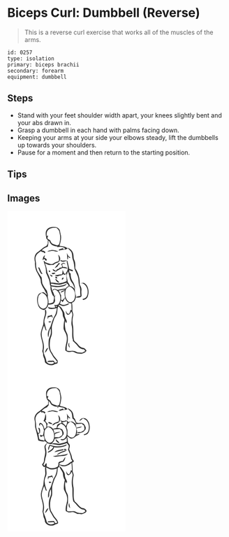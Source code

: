 # Biceps Curl: Dumbbell (Reverse)
> This is a reverse curl exercise that works all of the muscles of the arms.

``` 
id: 0257 
type: isolation 
primary: biceps brachii 
secondary: forearm 
equipment: dumbbell 
``` 

## Steps

 - Stand with your feet shoulder width apart, your knees slightly bent and your abs drawn in.
 - Grasp a dumbbell in each hand with palms facing down.
 - Keeping your arms at your side your elbows steady, lift the dumbbells up towards your shoulders.
 - Pause for a moment and then return to the starting position.

## Tips


## Images

<svg width="203pt" height="275pt" viewBox="0 0 203 275" xmlns="http://www.w3.org/2000/svg">
  <g fill="#FFF">
    <path d="M0 0h203v275H0V0m67.81 31.87c-3.25 4.4-1.32 10-.8 14.93.91 1.03 1.81 2.08 2.71 3.12-.1 2.05-.15 4.11-.2 6.16-.81 1.15-1.58 2.32-2.31 3.51-6.03 2.49-10.28 7.59-15.69 11.06-5.08 3.94-5.68 10.87-4 16.66-.37 6.73.8 13.69 4.6 19.4 1.79 4.4 5.23 8.29 5.34 13.24 0 5.01 2.98 9.23 5.35 13.42 1.77 2.68 2.73 5.83 4.71 8.39.15.55.46 1.64.62 2.19-1.9-1.98-4.04-3.71-6.51-4.92-2.96.95-6.5 1.56-8.31 4.4-3.11 5.42-2.53 12.08-.43 17.75 1.12 4.76 5.63 7.94 10.35 8.43 3.61-1.93 6.52-5.03 7.13-9.22 3.49-.17 7.62-.06 10.17-2.86 1.34-1.23 1.19-3.21 1.66-4.83-.81-2.06-.86-4.25-.62-6.42.85-.66 1.68-1.32 2.51-2-1 .48-1.99.97-2.98 1.47-1.01-3.17-1.85-6.46-3.79-9.23 1.34-.68 2.66-1.4 3.96-2.17 9.65 3.09 12.66 16.35 7.23 24.23-1.69 2.74-5.06 2.83-7.9 2.29l.45 1.63.94-.25c-.02 1.1-.03 2.21-.05 3.31-4.21.68-8.43.37-12.45-1.07.78 1.13 1.28 2.72 2.82 3 4.21 1.38 8.61-.27 12.79-1.01-.67 4.41-1.22 9.01-3.56 12.92-3.74 5.76-5.01 12.63-7.45 18.95-3.08 5.41-6.13 12.26-3.51 18.38 1.08-5.21.63-10.87 3.83-15.46.19 2.6.53 5.22.39 7.83-.28 4.53-3.32 8.31-3.7 12.81-.34 5.05-.54 10.25.91 15.16.92 3.9 3.65 6.98 5.38 10.53 2.07 4.39 6.22 7.28 8.48 11.57-1.34.36-2.7.67-4.06.95-1.01-1.31-1.51-4.15-3.75-3.57-3.2.74-7.14-.67-9.72 1.78 3.38.49 6.77.67 10.14.06.53.45 1.6 1.36 2.13 1.82-4.33 4.02-13.27 2.21-13.81-4.24-1.07-6.43-6-12.39-4.22-19.09 2.08-9.82-4.79-18.88-3.4-28.66.78-4.04 2.12-7.97 3.84-11.71 1.1 2.58 2.01 5.23 2.92 7.89.37.04 1.13.12 1.51.15-1.77-4.76-2.54-9.79-3.85-14.68.07-7.18 5.82-14.08 2.31-21.18-.31.2-.91.6-1.21.8.04 3.19.81 6.52-.41 9.59-1.91 4.9-2.18 10.18-2.59 15.36-1.55 5.46-4.02 10.78-4.4 16.52.19 6.19 2.79 11.96 3.6 18.05.29 3.76.27 7.64-.87 11.27l1.62 4.86c-1 3.62 1.85 6.57 2.39 9.99.46 1.95.22 4.39 2.02 5.74 4.09 3.96 11.25 4.9 15.9 1.42 1.32-.41 3.08-.12 4.06-1.28 1.06-1.2.47-2.89.56-4.32-3.12-4.38-7.24-7.96-9.37-13.02-4.86-6.15-4.7-14.43-3.71-21.81.35-3.49 2.19-6.58 2.9-9.98.75-4.6-.25-9.26.16-13.88.77-4.69 2.85-9.02 4.05-13.6 1.47-3.1 4.09-5.66 4.63-9.17 1.27-3.89.12-8.41 2.78-11.82 2.57 2.45 4.3 5.57 6 8.65 1.72 2.97.62 6.71 2.17 9.75.81 1.98 2.39 3.92 1.64 6.18-.93 4.31-1.17 8.73-1.27 13.13.93 4.91 4.91 8.72 5.39 13.8 1.84 8.29-3.18 16.07-2.09 24.39 1.61.95 3.19 2.14 5.1 2.39 2.71.27 5.39-.87 8.1-.43 2.47.65 4.59 2.18 7.05 2.87 2.32.24 4.63.56 6.96.79 3.4-1.12 7.42-2.15 9-5.75-1.15-1.33-2.17-2.79-3.53-3.92-2.17-.8-4.68-.72-6.59-2.17-3.16-2.13-5.01-5.62-7.97-7.98-1.3-1.16-3.17-2.01-3.35-3.97-1.93-7.56-.64-15.44-1.55-23.11-1.42-6.32-1.3-12.99.19-19.28.48-3.02-1.61-5.69-1.45-8.68.19-4.32-.15-8.63-.69-12.91 4.86-1.41 6.29-6.66 7-11.07-1.12-3.86-2.08-7.77-2.16-11.82 1.04-4.97-1.24-10.23-3.99-14.32-2.53-3.95-3.39-8.7-3.14-13.33-3.16.09-2.01-3.63-2.52-5.61.76.39 1.52.78 2.28 1.18 1.31.39 2.61.79 3.91 1.22.01-.78.01-1.56.01-2.34-2.08-.63-4.13-1.35-6.17-2.11-1.21-4.64-1.95-9.39-3.13-14.03-.26.08-.78.23-1.04.31-.24 4.36 2.1 8.42 1.81 12.79-.03 3.51-2.29 6.39-3.91 9.33l-2.75-.36c-.37-2.23-1.34-4.25-2.45-6.18.06 2.75.17 5.62-1.45 8-4.16-.95-7.94 1.97-12.05.44 1.98 2.3 5.03 3.64 7.58 1.28 2.61.16 5.13-.48 7.1-2.27.98.42 1.97.83 2.95 1.26.81-.98 1.61-1.96 2.41-2.94.04 4.48.19 8.97.5 13.44-4.33 2.21-9.14 3.31-13.93 3.89-4.4-.63-8.78-1.73-13.25-1.21-.99-5.97-2.99-11.63-5.9-16.93-.77-5.61-2.05-11.14-4.16-16.41 2.1 1.01 4.13 2.2 6.35 2.9 2.87.44 5.75-.1 8.62-.28 2.51-3.83 8.7-2.52 10.3-7.07 2.26-3.4.15-7.84-2.58-10.3.8 3.74 2.41 7.55.7 11.31-3.01.92-6.18 1.62-8.61 3.77-2.29 1.98-5.38 1.45-7.84.14-2.36-.49-4.57-1.46-6.81-2.3-.39-.84-.81-1.67-1.25-2.49-1.79.36-.44 2.66-.36 3.83 2.26 5.32 3.53 11.08 3.27 16.88 1.9 3.71 3.27 7.66 5.02 11.44 1.66 3.77.9 8.12 2.77 11.8-.98 5.43 1.91 10.65 3.65 15.64 4.43 2.42 1.26 7.63 1.2 11.45-2.55 1.55-5.54 2.68-8.56 2.09.72-3.86-.38-7.51-1.22-11.2 1.01-3.65-.58-7.12-1.38-10.63-2.61-3.28-5.09-6.71-6.92-10.5-1.91-3.94-1.18-8.56-2.31-12.67-2.95-3.19-4.82-7.11-7.23-10.68-.89-3.5-2.47-6.88-2.12-10.59.26-5.18-2.67-10.58.16-15.47 1.51-3.77 5.29-5.61 8.23-8.08.61.57 1.22 1.14 1.83 1.72 1.96-.29 3.35.77 4.43 2.28.4-.46 1.2-1.37 1.6-1.83-.84-.78-1.68-1.55-2.54-2.31-1.35-.13-2.68-.42-3.96-.89 2.76-3.09 6.33-5.18 10.28-6.34.96-3.45 1.41-7.04 1.11-10.61.52.45 1.56 1.35 2.08 1.81 1.68 5.76 7.81 8.28 13.35 8.4 0 .34.01 1.03.02 1.38 4.32-1.46 9.2-1.13 12.95 1.58-.19.67-.58 2.01-.78 2.68 1.91-.59 3.79-1.26 5.65-1.99-3.64-3.96-9.25-3.69-14.09-4.71 1.62-6.51 4.04-13.47 1.86-20.15-.65-2.42-.79-4.98-1.65-7.34-1.57-2.75-4.54-4.81-7.78-4.74-5.08-.54-11.2-.08-14.32 4.57m35.35 30.79c2.11 2.73 5.13 4.66 6.97 7.6 1.8 4.44.93 9.48 2.76 13.92 1.83 4.7 1.96 9.79 2.59 14.73 1.71 4.46 3.86 8.76 5.69 13.18 1.4 4.31.98 8.92 1.75 13.35.62 3.53 2.65 6.8 2.31 10.49-.13 3.13.07 6.25.44 9.36-2.69.75-5.99.46-7.85 2.97 3.23-.18 7.86.71 9.8-2.63.04-3.23-.78-6.46-.2-9.7.55-3.59-1.39-6.79-2.93-9.86.41-9.8-1.9-19.9-7.72-27.88.2-4.86.42-9.99-1.73-14.5-1.72-3.38-.81-7.32-1.9-10.88-1.03-4.95-5.39-8.55-9.98-10.15m-14.47 3.2l.08 1.74c2.96-.69 5.9-1.83 9-1.31-.8-.91-1.6-1.81-2.39-2.71-2.22.81-4.46 1.54-6.69 2.28m-12.02.66c-2.59 1.08-5.93.69-7.96 2.86 2.82-.05 5.52-.94 8.3-1.25 3.56-.06 6.98 2.46 10.47.66-3.51-1.15-7.11-2.06-10.81-2.27m25.66 5.33c.62 3.72.33 7.51.99 11.23 1.76-1.14.76-3.8 1.1-5.54 1.04 1.44 1.98 3.57 4.05 2.34-1.17-.97-2.35-1.93-3.55-2.85-.89-1.71-1.76-3.44-2.59-5.18M60.78 84.38c.61-.65 1.84-1.95 2.45-2.6 1.25 1.19 2.4 2.49 3.48 3.84.4-.86.76-1.72 1.1-2.59-.87-1.69-2.91-2.15-4.41-3.09.48-1.45.95-2.91 1.36-4.39-3.15 1.73-3.91 5.53-3.98 8.83m30.2.82c3.53 2.74 7.84 1.37 11.47-.43-3.56-.8-7.27 1.45-10.53-.98-.23.35-.7 1.06-.94 1.41m1.21 5.83c1.42 1.31 2.22 3.04 1.93 5-1.08 1.23-2.83.81-4.26 1.04-.32.46-.96 1.38-1.29 1.84l-2.92.75c-.66.93-1.33 1.86-1.99 2.8-1.85-.67-3.49-1.76-4.97-3.04-.18.3-.56.91-.74 1.22.7.76 1.4 1.53 2.11 2.29 1.3.27 2.61.56 3.91.86 1.35-1.4 2.9-2.58 4.81-3.11.38-.34 1.15-1.02 1.54-1.36 1.66-.46 3.26-1.12 4.78-1.95 2.86.18 5.67.7 8.46 1.33-1.57-2.96-4.94-2.97-7.87-2.93-.53-1.38-1.13-2.74-1.76-4.08.85-.65 1.7-1.3 2.55-1.96 1.24.4 2.49.78 3.74 1.12-1.02-.84-2.01-1.74-3.17-2.39-1.77.51-3.21 1.78-4.86 2.57m-3.96-1.98c-2.08 3.14-5.17 5.59-6.88 8.91 1.62-.9 3.19-1.88 4.76-2.86 1.01-2.2 2.58-4.04 4.63-5.33-.84-.24-1.68-.48-2.51-.72m-35.49 7.32c1.99 3.67 2.79 8.02 5.53 11.25.6-.01 1.81-.02 2.41-.02-2.87-2.97-3.64-7.11-5.61-10.63l-2.33-.6m20.88 7.71c.29-1.34-.27-2.1-1.67-2.26-2.04.66.35 3.71 1.67 2.26m2.83 1.98c.14.5.43 1.49.57 1.98 2.4.33 4.64-.03 5.74-2.41-2.1.14-4.2.3-6.31.43m-3.77 2.54c.86 1.13 1.69 2.3 2.68 3.33.73.62 2.73.11 2.29-1.06-1.6-.86-3.3-1.54-4.97-2.27m9.86 4.16c-.47 1.52 1.72 3.24 3.09 2.69.53-1.53-1.64-3.98-3.09-2.69m12.78 1.43c-1.1.56-2.21 2.18-1.33 3.35 1.77.83 4.13-4.23 1.33-3.35m-12.62 2.42c.55 3 3.63 6.55 7.07 5.82-2.53-2.03-4.49-4.68-7-6.69l-.07.87m43.01 7.45c1.03-.03 2-.2 3.04-.32 8.87 2.76 11.32 14.26 7.94 21.99-1.24 3.08-4.31 4.49-7.39 4.97.19.42.58 1.25.77 1.67 3.85-.42 7.4-2.91 8.43-6.75 2.27-7.33 1.24-16.96-5.43-21.7-2.17-1.9-5.01-.6-7.36.14M69.44 179.9c-.17 1.83-.33 3.66-.4 5.5a82.38 82.38 0 0 0 1.65-3.41c1.7-.47 3.41-.93 5.1-1.44.83 1.03 1.7 2.03 2.59 3.02-.55-1.89-1.23-3.72-1.95-5.54a15.987 15.987 0 0 1-6.99 1.87m1.15 10.14c1.38 1.53 4.24 1.49 4.81-.78-1.54.26-3.71-.77-4.81.78m-6.02 52.79c3.05-1.94 4.15-5.45 5.64-8.52-3.56 1.21-4.57 5.34-5.64 8.52z"/>
    <path d="M70.85 31.78c3.58-3.34 8.76-3.23 13.33-3.19 2.94 2.14 5.49 5 5.57 8.84 2.04 6.57 1.22 13.58-1.03 19.98-.99.44-1.99.9-2.98 1.35-2.88-.86-5.82-1.64-8.49-3.04-1.98-1.22-2.75-3.54-3.58-5.57a89.837 89.837 0 0 1-4.83-3.33c.35-1.66.78-3.31 1.22-4.95-.61.16-1.83.47-2.44.62-.28-3.76.07-8.16 3.23-10.71zM101.84 110.95c.52-2.71 1.6-5.27 2.35-7.91 2.6 6.04 2.29 13.04 6.09 18.61 3.09 3.32 4.52 7.75 5.69 12.04-2.37-2.5-5.05-4.92-8.64-5.26-.17-2.62-1.84-4.53-3.32-6.52-.63-3.68-1.49-7.31-2.17-10.96zM90.04 126.12c4.23-.8 8.29-2.3 12.48-3.29-.77 1.14-1.45 2.5-2.84 3.02-7.75 3.22-16.3 3-24.39 1.35l-.32-2.87c5.05.37 9.98 2.09 15.07 1.79z"/>
    <path d="M99.7 127.58c1.32-.8 1.82-2.39 2.71-3.58l2.4 2.36c.11.56.31 1.68.41 2.24-2.06.87-3.83 2.22-5.06 4.12-4.19.29-8.29 1.25-12.38 2.14-2.39.69-4.35-1.67-6.74-1.38-1.86-.12-2.89 1.65-4.06 2.77-.41-2.45-.87-4.9-1.63-7.27 8.03 1.9 16.74 2.16 24.35-1.4zM100.42 135.35c.73-3.01 3.42-4.73 5.81-6.35 10.02 2.69 12.94 15.94 7.95 24.09-1.8 3.12-6.31 4.3-9.17 1.9-5.67-4.59-6.58-13.02-4.59-19.64z"/>
    <path d="M88.08 136.46c3.72-.47 7.34-2.17 11.15-1.47-2.53 1.56-6.82 1.5-7.75 4.89 2.52-.86 4.95-1.97 7.24-3.34-1.03 3.82-.1 7.69.38 11.51-2.18 1.49-3.49 6.08-6.66 4.01-.04-2.81-.09-5.63-.03-8.45-.2.01-.6.02-.8.03-.52-2.68-1.8-5.1-3.53-7.18zM53.37 146.49c.75-3.02 3.3-4.9 5.76-6.51 9.61 2.43 12.51 14.64 8.82 22.81-1.44 3.55-5.94 5.91-9.4 3.57-6.15-4.34-7.16-13.11-5.18-19.87z"/>
    <path d="M99.01 148.71c1.59 4.92 5.48 9.6 11.05 9.72.12 3.8.34 7.59.52 11.38-.49-.08-1.45-.24-1.93-.32-.6 2.33-1.11 4.81-2.77 6.67-3.19.49-4.16-3.3-5.48-5.42.29 2.51.78 5.44 3.04 6.94 3.46.82 5.17-3.04 6.43-5.5 1.36 2.32 2.71 4.97 1.64 7.69-1.25 3.57-.62 7.36-1.34 11.01-.46 2.62.46 5.19.85 7.76 1.44 7.52-.88 15.34 1.86 22.68l-.28 1.42c3 2.89 6.22 5.59 8.66 8.99 2.39 3.42 6.44 5.13 10.48 5.56.75.91 1.5 1.83 2.25 2.75-1.75.89-3.38 1.99-5.17 2.79-2.6.3-5.21-.39-7.82-.33-2.58-1.14-5.08-2.82-8-2.76-3.67-.1-7.49.89-11-.64.03-3.67-.11-7.41.92-10.97 1.5-4.57 1.13-9.46.8-14.18-.09-3.37-2.31-6.07-3.42-9.12-1.25-5.35-1.77-10.89-1.06-16.36.62 1.32 1.25 2.64 1.89 3.96.53-1.58 1.52-3.36.59-4.99-1.62-3.26-3.39-6.6-3.39-10.34.02-3.82-2.72-6.69-4.42-9.87-1.27-2.84-4.51-3.8-6.19-6.29 2.65-.55 4.9.97 7.29 1.75 3.08.3 6.04-.83 8.83-1.98 1.35-.29 1.86-1.55 2.33-2.69-2.81.74-5.36 2.27-8.21 2.85-2.74.49-5.16-1.01-7.52-2.12.9-1.74 1.44-3.58 1.63-5.52 1.26.66 2.1 1.73 2.51 3.09 2.09-2.14 3.54-4.77 4.43-7.61m8.51 85.7c-.35-1.54-.79-3.06-1.27-4.56.04-1.36.06-2.72.03-4.07-2.46 2.55-1.47 6.66 1.24 8.63zM84.49 164.42c-1.31-.19-1.63-.8-.97-1.82.41.13 1.23.39 1.63.52-.16.32-.5.97-.66 1.3z"/>
  </g>
  <g fill="#333">
    <path d="M67.81 31.87c3.12-4.65 9.24-5.11 14.32-4.57 3.24-.07 6.21 1.99 7.78 4.74.86 2.36 1 4.92 1.65 7.34 2.18 6.68-.24 13.64-1.86 20.15 4.84 1.02 10.45.75 14.09 4.71-1.86.73-3.74 1.4-5.65 1.99.2-.67.59-2.01.78-2.68-3.75-2.71-8.63-3.04-12.95-1.58-.01-.35-.02-1.04-.02-1.38-5.54-.12-11.67-2.64-13.35-8.4-.52-.46-1.56-1.36-2.08-1.81.3 3.57-.15 7.16-1.11 10.61-3.95 1.16-7.52 3.25-10.28 6.34 1.28.47 2.61.76 3.96.89.86.76 1.7 1.53 2.54 2.31-.4.46-1.2 1.37-1.6 1.83-1.08-1.51-2.47-2.57-4.43-2.28-.61-.58-1.22-1.15-1.83-1.72-2.94 2.47-6.72 4.31-8.23 8.08-2.83 4.89.1 10.29-.16 15.47-.35 3.71 1.23 7.09 2.12 10.59 2.41 3.57 4.28 7.49 7.23 10.68 1.13 4.11.4 8.73 2.31 12.67 1.83 3.79 4.31 7.22 6.92 10.5.8 3.51 2.39 6.98 1.38 10.63.84 3.69 1.94 7.34 1.22 11.2 3.02.59 6.01-.54 8.56-2.09.06-3.82 3.23-9.03-1.2-11.45-1.74-4.99-4.63-10.21-3.65-15.64-1.87-3.68-1.11-8.03-2.77-11.8-1.75-3.78-3.12-7.73-5.02-11.44.26-5.8-1.01-11.56-3.27-16.88-.08-1.17-1.43-3.47.36-3.83.44.82.86 1.65 1.25 2.49 2.24.84 4.45 1.81 6.81 2.3 2.46 1.31 5.55 1.84 7.84-.14 2.43-2.15 5.6-2.85 8.61-3.77 1.71-3.76.1-7.57-.7-11.31 2.73 2.46 4.84 6.9 2.58 10.3-1.6 4.55-7.79 3.24-10.3 7.07-2.87.18-5.75.72-8.62.28-2.22-.7-4.25-1.89-6.35-2.9 2.11 5.27 3.39 10.8 4.16 16.41 2.91 5.3 4.91 10.96 5.9 16.93 4.47-.52 8.85.58 13.25 1.21 4.79-.58 9.6-1.68 13.93-3.89-.31-4.47-.46-8.96-.5-13.44-.8.98-1.6 1.96-2.41 2.94-.98-.43-1.97-.84-2.95-1.26-1.97 1.79-4.49 2.43-7.1 2.27-2.55 2.36-5.6 1.02-7.58-1.28 4.11 1.53 7.89-1.39 12.05-.44 1.62-2.38 1.51-5.25 1.45-8 1.11 1.93 2.08 3.95 2.45 6.18l2.75.36c1.62-2.94 3.88-5.82 3.91-9.33.29-4.37-2.05-8.43-1.81-12.79.26-.08.78-.23 1.04-.31 1.18 4.64 1.92 9.39 3.13 14.03 2.04.76 4.09 1.48 6.17 2.11 0 .78 0 1.56-.01 2.34-1.3-.43-2.6-.83-3.91-1.22-.76-.4-1.52-.79-2.28-1.18.51 1.98-.64 5.7 2.52 5.61-.25 4.63.61 9.38 3.14 13.33 2.75 4.09 5.03 9.35 3.99 14.32.08 4.05 1.04 7.96 2.16 11.82-.71 4.41-2.14 9.66-7 11.07.54 4.28.88 8.59.69 12.91-.16 2.99 1.93 5.66 1.45 8.68-1.49 6.29-1.61 12.96-.19 19.28.91 7.67-.38 15.55 1.55 23.11.18 1.96 2.05 2.81 3.35 3.97 2.96 2.36 4.81 5.85 7.97 7.98 1.91 1.45 4.42 1.37 6.59 2.17 1.36 1.13 2.38 2.59 3.53 3.92-1.58 3.6-5.6 4.63-9 5.75-2.33-.23-4.64-.55-6.96-.79-2.46-.69-4.58-2.22-7.05-2.87-2.71-.44-5.39.7-8.1.43-1.91-.25-3.49-1.44-5.1-2.39-1.09-8.32 3.93-16.1 2.09-24.39-.48-5.08-4.46-8.89-5.39-13.8.1-4.4.34-8.82 1.27-13.13.75-2.26-.83-4.2-1.64-6.18-1.55-3.04-.45-6.78-2.17-9.75-1.7-3.08-3.43-6.2-6-8.65-2.66 3.41-1.51 7.93-2.78 11.82-.54 3.51-3.16 6.07-4.63 9.17-1.2 4.58-3.28 8.91-4.05 13.6-.41 4.62.59 9.28-.16 13.88-.71 3.4-2.55 6.49-2.9 9.98-.99 7.38-1.15 15.66 3.71 21.81 2.13 5.06 6.25 8.64 9.37 13.02-.09 1.43.5 3.12-.56 4.32-.98 1.16-2.74.87-4.06 1.28-4.65 3.48-11.81 2.54-15.9-1.42-1.8-1.35-1.56-3.79-2.02-5.74-.54-3.42-3.39-6.37-2.39-9.99l-1.62-4.86c1.14-3.63 1.16-7.51.87-11.27-.81-6.09-3.41-11.86-3.6-18.05.38-5.74 2.85-11.06 4.4-16.52.41-5.18.68-10.46 2.59-15.36 1.22-3.07.45-6.4.41-9.59.3-.2.9-.6 1.21-.8 3.51 7.1-2.24 14-2.31 21.18 1.31 4.89 2.08 9.92 3.85 14.68-.38-.03-1.14-.11-1.51-.15-.91-2.66-1.82-5.31-2.92-7.89-1.72 3.74-3.06 7.67-3.84 11.71-1.39 9.78 5.48 18.84 3.4 28.66-1.78 6.7 3.15 12.66 4.22 19.09.54 6.45 9.48 8.26 13.81 4.24-.53-.46-1.6-1.37-2.13-1.82-3.37.61-6.76.43-10.14-.06 2.58-2.45 6.52-1.04 9.72-1.78 2.24-.58 2.74 2.26 3.75 3.57 1.36-.28 2.72-.59 4.06-.95-2.26-4.29-6.41-7.18-8.48-11.57-1.73-3.55-4.46-6.63-5.38-10.53-1.45-4.91-1.25-10.11-.91-15.16.38-4.5 3.42-8.28 3.7-12.81.14-2.61-.2-5.23-.39-7.83-3.2 4.59-2.75 10.25-3.83 15.46-2.62-6.12.43-12.97 3.51-18.38 2.44-6.32 3.71-13.19 7.45-18.95 2.34-3.91 2.89-8.51 3.56-12.92-4.18.74-8.58 2.39-12.79 1.01-1.54-.28-2.04-1.87-2.82-3 4.02 1.44 8.24 1.75 12.45 1.07.02-1.1.03-2.21.05-3.31l-.94.25-.45-1.63c2.84.54 6.21.45 7.9-2.29 5.43-7.88 2.42-21.14-7.23-24.23-1.3.77-2.62 1.49-3.96 2.17 1.94 2.77 2.78 6.06 3.79 9.23.99-.5 1.98-.99 2.98-1.47-.83.68-1.66 1.34-2.51 2-.24 2.17-.19 4.36.62 6.42-.47 1.62-.32 3.6-1.66 4.83-2.55 2.8-6.68 2.69-10.17 2.86-.61 4.19-3.52 7.29-7.13 9.22-4.72-.49-9.23-3.67-10.35-8.43-2.1-5.67-2.68-12.33.43-17.75 1.81-2.84 5.35-3.45 8.31-4.4 2.47 1.21 4.61 2.94 6.51 4.92-.16-.55-.47-1.64-.62-2.19-1.98-2.56-2.94-5.71-4.71-8.39-2.37-4.19-5.35-8.41-5.35-13.42-.11-4.95-3.55-8.84-5.34-13.24-3.8-5.71-4.97-12.67-4.6-19.4-1.68-5.79-1.08-12.72 4-16.66 5.41-3.47 9.66-8.57 15.69-11.06.73-1.19 1.5-2.36 2.31-3.51.05-2.05.1-4.11.2-6.16-.9-1.04-1.8-2.09-2.71-3.12-.52-4.93-2.45-10.53.8-14.93m3.04-.09c-3.16 2.55-3.51 6.95-3.23 10.71.61-.15 1.83-.46 2.44-.62-.44 1.64-.87 3.29-1.22 4.95 1.57 1.16 3.18 2.27 4.83 3.33.83 2.03 1.6 4.35 3.58 5.57 2.67 1.4 5.61 2.18 8.49 3.04.99-.45 1.99-.91 2.98-1.35 2.25-6.4 3.07-13.41 1.03-19.98-.08-3.84-2.63-6.7-5.57-8.84-4.57-.04-9.75-.15-13.33 3.19m30.99 79.17c.68 3.65 1.54 7.28 2.17 10.96 1.48 1.99 3.15 3.9 3.32 6.52 3.59.34 6.27 2.76 8.64 5.26-1.17-4.29-2.6-8.72-5.69-12.04-3.8-5.57-3.49-12.57-6.09-18.61-.75 2.64-1.83 5.2-2.35 7.91m-11.8 15.17c-5.09.3-10.02-1.42-15.07-1.79l.32 2.87c8.09 1.65 16.64 1.87 24.39-1.35 1.39-.52 2.07-1.88 2.84-3.02-4.19.99-8.25 2.49-12.48 3.29m9.66 1.46c-7.61 3.56-16.32 3.3-24.35 1.4.76 2.37 1.22 4.82 1.63 7.27 1.17-1.12 2.2-2.89 4.06-2.77 2.39-.29 4.35 2.07 6.74 1.38 4.09-.89 8.19-1.85 12.38-2.14 1.23-1.9 3-3.25 5.06-4.12-.1-.56-.3-1.68-.41-2.24l-2.4-2.36c-.89 1.19-1.39 2.78-2.71 3.58m.72 7.77c-1.99 6.62-1.08 15.05 4.59 19.64 2.86 2.4 7.37 1.22 9.17-1.9 4.99-8.15 2.07-21.4-7.95-24.09-2.39 1.62-5.08 3.34-5.81 6.35m-12.34 1.11c1.73 2.08 3.01 4.5 3.53 7.18.2-.01.6-.02.8-.03-.06 2.82-.01 5.64.03 8.45 3.17 2.07 4.48-2.52 6.66-4.01-.48-3.82-1.41-7.69-.38-11.51a37.984 37.984 0 0 1-7.24 3.34c.93-3.39 5.22-3.33 7.75-4.89-3.81-.7-7.43 1-11.15 1.47m-34.71 10.03c-1.98 6.76-.97 15.53 5.18 19.87 3.46 2.34 7.96-.02 9.4-3.57 3.69-8.17.79-20.38-8.82-22.81-2.46 1.61-5.01 3.49-5.76 6.51m45.64 2.22c-.89 2.84-2.34 5.47-4.43 7.61-.41-1.36-1.25-2.43-2.51-3.09a15.11 15.11 0 0 1-1.63 5.52c2.36 1.11 4.78 2.61 7.52 2.12 2.85-.58 5.4-2.11 8.21-2.85-.47 1.14-.98 2.4-2.33 2.69-2.79 1.15-5.75 2.28-8.83 1.98-2.39-.78-4.64-2.3-7.29-1.75 1.68 2.49 4.92 3.45 6.19 6.29 1.7 3.18 4.44 6.05 4.42 9.87 0 3.74 1.77 7.08 3.39 10.34.93 1.63-.06 3.41-.59 4.99-.64-1.32-1.27-2.64-1.89-3.96-.71 5.47-.19 11.01 1.06 16.36 1.11 3.05 3.33 5.75 3.42 9.12.33 4.72.7 9.61-.8 14.18-1.03 3.56-.89 7.3-.92 10.97 3.51 1.53 7.33.54 11 .64 2.92-.06 5.42 1.62 8 2.76 2.61-.06 5.22.63 7.82.33 1.79-.8 3.42-1.9 5.17-2.79-.75-.92-1.5-1.84-2.25-2.75-4.04-.43-8.09-2.14-10.48-5.56-2.44-3.4-5.66-6.1-8.66-8.99l.28-1.42c-2.74-7.34-.42-15.16-1.86-22.68-.39-2.57-1.31-5.14-.85-7.76.72-3.65.09-7.44 1.34-11.01 1.07-2.72-.28-5.37-1.64-7.69-1.26 2.46-2.97 6.32-6.43 5.5-2.26-1.5-2.75-4.43-3.04-6.94 1.32 2.12 2.29 5.91 5.48 5.42 1.66-1.86 2.17-4.34 2.77-6.67.48.08 1.44.24 1.93.32-.18-3.79-.4-7.58-.52-11.38-5.57-.12-9.46-4.8-11.05-9.72m-14.52 15.71c.16-.33.5-.98.66-1.3-.4-.13-1.22-.39-1.63-.52-.66 1.02-.34 1.63.97 1.82z"/>
    <path d="M103.16 62.66c4.59 1.6 8.95 5.2 9.98 10.15 1.09 3.56.18 7.5 1.9 10.88 2.15 4.51 1.93 9.64 1.73 14.5 5.82 7.98 8.13 18.08 7.72 27.88 1.54 3.07 3.48 6.27 2.93 9.86-.58 3.24.24 6.47.2 9.7-1.94 3.34-6.57 2.45-9.8 2.63 1.86-2.51 5.16-2.22 7.85-2.97-.37-3.11-.57-6.23-.44-9.36.34-3.69-1.69-6.96-2.31-10.49-.77-4.43-.35-9.04-1.75-13.35-1.83-4.42-3.98-8.72-5.69-13.18-.63-4.94-.76-10.03-2.59-14.73-1.83-4.44-.96-9.48-2.76-13.92-1.84-2.94-4.86-4.87-6.97-7.6zM88.69 65.86c2.23-.74 4.47-1.47 6.69-2.28.79.9 1.59 1.8 2.39 2.71-3.1-.52-6.04.62-9 1.31l-.08-1.74zM76.67 66.52c3.7.21 7.3 1.12 10.81 2.27-3.49 1.8-6.91-.72-10.47-.66-2.78.31-5.48 1.2-8.3 1.25 2.03-2.17 5.37-1.78 7.96-2.86zM102.33 71.85c.83 1.74 1.7 3.47 2.59 5.18 1.2.92 2.38 1.88 3.55 2.85-2.07 1.23-3.01-.9-4.05-2.34-.34 1.74.66 4.4-1.1 5.54-.66-3.72-.37-7.51-.99-11.23zM60.78 84.38c.07-3.3.83-7.1 3.98-8.83-.41 1.48-.88 2.94-1.36 4.39 1.5.94 3.54 1.4 4.41 3.09-.34.87-.7 1.73-1.1 2.59-1.08-1.35-2.23-2.65-3.48-3.84-.61.65-1.84 1.95-2.45 2.6zM90.98 85.2c.24-.35.71-1.06.94-1.41 3.26 2.43 6.97.18 10.53.98-3.63 1.8-7.94 3.17-11.47.43zM92.19 91.03c1.65-.79 3.09-2.06 4.86-2.57 1.16.65 2.15 1.55 3.17 2.39-1.25-.34-2.5-.72-3.74-1.12-.85.66-1.7 1.31-2.55 1.96.63 1.34 1.23 2.7 1.76 4.08 2.93-.04 6.3-.03 7.87 2.93-2.79-.63-5.6-1.15-8.46-1.33-1.52.83-3.12 1.49-4.78 1.95-.39.34-1.16 1.02-1.54 1.36-1.91.53-3.46 1.71-4.81 3.11-1.3-.3-2.61-.59-3.91-.86-.71-.76-1.41-1.53-2.11-2.29.18-.31.56-.92.74-1.22 1.48 1.28 3.12 2.37 4.97 3.04.66-.94 1.33-1.87 1.99-2.8l2.92-.75c.33-.46.97-1.38 1.29-1.84 1.43-.23 3.18.19 4.26-1.04.29-1.96-.51-3.69-1.93-5z"/>
    <path d="M88.23 89.05c.83.24 1.67.48 2.51.72-2.05 1.29-3.62 3.13-4.63 5.33-1.57.98-3.14 1.96-4.76 2.86 1.71-3.32 4.8-5.77 6.88-8.91zM52.74 96.37l2.33.6c1.97 3.52 2.74 7.66 5.61 10.63-.6 0-1.81.01-2.41.02-2.74-3.23-3.54-7.58-5.53-11.25zM73.62 104.08c-1.32 1.45-3.71-1.6-1.67-2.26 1.4.16 1.96.92 1.67 2.26zM76.45 106.06c2.11-.13 4.21-.29 6.31-.43-1.1 2.38-3.34 2.74-5.74 2.41-.14-.49-.43-1.48-.57-1.98zM72.68 108.6c1.67.73 3.37 1.41 4.97 2.27.44 1.17-1.56 1.68-2.29 1.06-.99-1.03-1.82-2.2-2.68-3.33zM82.54 112.76c1.45-1.29 3.62 1.16 3.09 2.69-1.37.55-3.56-1.17-3.09-2.69zM95.32 114.19c2.8-.88.44 4.18-1.33 3.35-.88-1.17.23-2.79 1.33-3.35zM82.7 116.61l.07-.87c2.51 2.01 4.47 4.66 7 6.69-3.44.73-6.52-2.82-7.07-5.82zM125.71 124.06c2.35-.74 5.19-2.04 7.36-.14 6.67 4.74 7.7 14.37 5.43 21.7-1.03 3.84-4.58 6.33-8.43 6.75-.19-.42-.58-1.25-.77-1.67 3.08-.48 6.15-1.89 7.39-4.97 3.38-7.73.93-19.23-7.94-21.99-1.04.12-2.01.29-3.04.32zM69.44 179.9c2.45-.09 4.82-.71 6.99-1.87.72 1.82 1.4 3.65 1.95 5.54-.89-.99-1.76-1.99-2.59-3.02-1.69.51-3.4.97-5.1 1.44a82.38 82.38 0 0 1-1.65 3.41c.07-1.84.23-3.67.4-5.5zM70.59 190.04c1.1-1.55 3.27-.52 4.81-.78-.57 2.27-3.43 2.31-4.81.78zM107.52 234.41c-2.71-1.97-3.7-6.08-1.24-8.63.03 1.35.01 2.71-.03 4.07.48 1.5.92 3.02 1.27 4.56zM64.57 242.83c1.07-3.18 2.08-7.31 5.64-8.52-1.49 3.07-2.59 6.58-5.64 8.52z"/>
  </g>
</svg>

<svg width="203pt" height="275pt" viewBox="0 0 203 275" xmlns="http://www.w3.org/2000/svg">
  <g fill="#FFF">
    <path d="M0 0h203v275H0V0m66.58 36.89c.02 4.68.03 9.97 3.77 13.39-.09 2.01-.14 4.03-.13 6.05-5.39 3.9-10.54 8.12-15.79 12.19-5.36 2.99-9.14 9.32-7.42 15.52.93 3.53.4 7.17.67 10.76 1.88 7.81 4.25 15.51 5.55 23.45 3.76.92 7.73 2.56 11.54 1.15 1.34.94 2.5 2.1 3.76 3.15-1.81 1.5-3.78 3.13-4.54 5.44-.52 3.41 1.21 6.61 1.14 10 .23 5.19-2.24 10-2.26 15.17.27 2.78-2.55 4.36-3.09 6.86 1.12 1.84 3.05 5.44 5.49 3.13-1.34 5.68 1.33 11.65-1.11 17.12-1.73 4.74-1.64 9.84-2.35 14.76-1.53 5.01-3.67 9.92-4.15 15.19-.22 6.47 2.76 12.46 3.48 18.8.55 3.76.03 7.58-.71 11.28.67 2.22 1.37 4.45 1.4 6.79.01 2.91 2.06 5.26 2.54 8.07-.1 8.61 12.13 11.77 18.15 7.13 1.77-.25 3.39-.95 4.81-2.04-.2-4.62-3.77-7.82-6.47-11.17-2-3.36-4.06-6.71-5.91-10.16-2.69-8.47-1.63-17.9 1.77-26.02 1.16-6.62-.9-13.61 1.58-20.06 1.65-3.93 2.32-8.29 4.77-11.84 2.91-4.47 3.3-9.98 3.59-15.16.87-.96 1.73-1.92 2.59-2.88 1.56 3.99 4.5 7.25 6.18 11.15.21 4.22.91 8.35 3.37 11.91-1.27 5.17-1.85 10.51-1.66 15.83 1.36 4.51 4.74 8.23 5.35 13 2.16 8.4-3.55 16.26-2 24.69 1.49.78 2.95 1.71 4.61 2.09 2.91.51 5.83-.96 8.74-.31 2.45.81 4.68 2.13 7.03 3.18 2.9-.83 5.9 1.25 8.67-.17 2.54-1.21 6.29-1.84 6.68-5.23-1.25-3.27-4.42-4.64-7.69-4.92-5.3-2.36-8.05-7.95-12.69-11.25-3.18-7.59-1.09-16.07-2.07-24.03-1.44-6.49-1.59-13.36.05-19.83.89-3.21-1.94-5.94-1.57-9.13.16-4.55-.15-9.11-.83-13.62.87-.43 1.73-.86 2.59-1.29-.02-.61-.08-1.83-.11-2.45-1.07-1.17-2.48-2.3-2.58-4.02-.54-5.49-3.59-10.22-5.07-15.44.48-2.34 1.74-4.68.95-7.1-.39-1.75-2.11-2.75-2.9-4.31-.58-3.45-.47-7.04-1.86-10.32 2.98-.19 4.48 3.74 7.54 3.66 3.2-.14 5.99-2.32 8.22-4.48 2.23-.88 4.42-1.87 6.6-2.89-2.04-.73-4.08-.73-5.98.51l.63-2.45c3.6.21 7.25-.39 10.54-1.86 1.86-1.34 3.21-3.21 4.65-4.96.06-.79.2-2.37.27-3.15-1.38-2.4-2.07-5.68-4.92-6.79-3.37-1.72-7.37.22-10.75-1.21-2.32-2.47-1.99-6.68-5.13-8.68-.26-2.12-.48-4.25-1-6.31-1.02-4.91-5.37-8.63-10.01-10.04 2.15 2.57 5.03 4.48 6.92 7.27 1.53 3.38 1.19 7.24 2.06 10.78 3.61 1.68 4.38 5.94 6.48 8.98-2.96-.37-4.5-3.56-7.45-3.96-2.3-.45-4.59.35-6.78.99-.26-1.98-1.39-2.7-3.4-2.17.18-.28.54-.85.72-1.13-3.31 1.82-7.03 2.19-10.34.12-.14 1.61 1.14 2.33 2.43 2.95-.38.43-1.14 1.28-1.52 1.71-2 1-4.52 1.15-6.04 2.94-1.33 1.56-.65 3.77-1.38 5.55-2.08.54-4.24.74-6.23 1.62-2.49-2.94-6.06-5.03-9.99-3.53-.19-1.79-.39-3.62.91-5.05-1.86-1.57-3.33-3.5-4.5-5.62.39-.29 1.18-.88 1.58-1.17-.38-3.36 1.07-7.33-1.28-10.18.01 4.3-1.38 8.28-3.1 12.15 4.72 1.39 5.42 6.74 4.75 10.91-1.02.88-2.04 1.77-3.05 2.68-1.25-4.24-2.58-10.01-7.81-10.72-.52.93-1.04 1.86-1.56 2.78.36 1.08.72 2.16 1.13 3.23.18-.88.54-2.63.72-3.5 1.88-.76 3 1.15 3.93 2.43 1.88 2.35 1.82 5.51 2.7 8.28-.48 2.76-1.1 5.49-1.74 8.21-1.84.51-3.45.03-5.03-.85-.06 1.42.66 2.71 1.05 4.04 1.59-.82 3.19-1.64 4.8-2.44.83 2.76 2.68 5.71 1.33 8.63-2.57-1.08-5.63-.78-8.05-2.14-1.47-2.96-1.3-6.46-2.01-9.65.87-.5 1.77-.95 2.67-1.39.31-2.87.82-5.89-.85-8.47-.59-.16-1.78-.5-2.37-.67 1.6 2.89 2.3 6.07 2.07 9.37-.66-.26-1.99-.8-2.65-1.06-1.03-4.21-3.2-8.21-2.86-12.66.24-5.21-2.65-10.65.18-15.57 1.55-3.82 5.39-5.69 8.39-8.18.14.56.41 1.67.55 2.23 2.23-1.08 4.31-.23 5.53 1.86.4-.45 1.2-1.33 1.6-1.78-.8-.78-1.61-1.56-2.43-2.32-1.39-.04-2.74-.39-4-.96 2.49-2.7 5.54-4.75 9.02-5.95.95-1.21 1.92-2.4 2.91-3.58.09-2.46.07-4.91.11-7.37 2.07 1.85 2.93 4.58 4.67 6.68 3.22 2.21 7.31 4.1 11.28 2.74l-1.43 2.28 1.7.15c0-.5-.01-1.5-.02-2 3.9 1.09 8.14.84 11.56 3.31l-.88 2.4c1.29-.24 3.87-.7 5.16-.93-2.11-5.13-8.83-4.12-13.07-6.43 1.55-4.36 2.14-9 2.67-13.57-.46-4.22-1.81-8.31-2.51-12.49-2.31-5.67-9.33-5.8-14.49-5.11-4.76.47-9.11 4.61-9.28 9.48M88.31 66.7c2.87 1.79 6.28-1.71 9.5-.51l-2.49-2.61c-2.31 1.04-5.15 1.25-7.01 3.12m-11.67-.18c-2.48 1.21-6.03.52-7.79 2.91 2.43-.15 4.79-.77 7.18-1.2 3.91-.76 7.62 2.6 11.41.53-3.52-1.12-7.11-2.02-10.8-2.24m26.72 17.21c1.06-1.74 1.01-3.81 1.08-5.77 1.1 1.08 2.06 3.16 3.85 1.91-2.74-1.98-4.72-4.72-5.9-7.89.53 3.9.37 7.86.97 11.75m-16.02-8.96c.92 3.68 2.47 7.47.73 11.18-4.14 1.02-8.48 2.47-10.88 6.29 2.26.18 3.8-1.39 5.35-2.74 2.71-.97 6.41-1.29 7.39-4.54 2.2-3.3.34-7.97-2.59-10.19m42.74 5.19c-2.95.33-5.31 2.45-6.22 5.22 2.21-1.5 4.24-3.23 6.28-4.93 2.14 1.3 4.71 2.11 6.29 4.16 3.75 4.5 4.38 10.93 3.02 16.46-.93 3.82-4.21 6.45-8.07 6.84l.56 1.63c2.8-.4 5.78-1.49 7.27-4.06 3.19-5.46 2.91-12.42.77-18.21-1.61-3.82-5.3-8.12-9.9-7.11m-58.93 6.42c-.21.38-.63 1.15-.84 1.53 2.01 1.75 4.63 2.14 7.22 2.06-1.39-2.24-4.14-2.62-6.38-3.59z"/>
    <path d="M71.49 31.61c3.49-3.1 8.39-3.1 12.78-3.02 3.33 2.1 5.76 5.4 5.86 9.45 1.86 6.45.97 13.29-1.26 19.51-.72.3-2.17.91-2.9 1.21-2.88-.96-5.84-1.76-8.54-3.19-1.77-1.35-2.27-3.65-3.52-5.39-1.59-1.32-3.31-2.47-4.83-3.87.29-1.43 1.64-2.84 1.07-4.35-.56.13-1.67.39-2.22.51-.09-3.84.31-8.28 3.56-10.86zM94.27 87.25c2.62-.8 5.35-1.25 7.98-2.07.84 3.03.05 6.02-2.01 8.32-1.34-2.28-3.37-4.02-5.58-5.41-.1-.21-.29-.63-.39-.84zM102.49 92.02c.99-2.73 3.33-4.46 5.63-6.03 5.35 1.28 8.6 5.95 10.3 10.87-.11 5.33.55 11.84-4.3 15.45-3.83 2.82-8.11-.73-10.88-3.36.28-2.97.18-5.96.05-8.93-.62-1.5-1.13-3.04-1.62-4.58.49-1.09.92-2.2.82-3.42z"/>
    <path d="M85.94 96.85c.62-3.44 3.65-5.52 6.09-7.68 3.18 1.62 6.61 3.33 8.12 6.81 2.73 5.75 3.15 13.77-1.56 18.62-1.86 2.15-4.93 1.39-7.4 1.39 2.82 4.27 9.1.76 10.76-2.94.09 2.32.29 4.64.49 6.95-4.11 2.34-8.83 3.06-13.41 3.9-4.46-.2-9.48-2.21-13.54.65 5.97-.06 11.92 2.89 17.82.91 2.95-.81 5.95-1.49 8.8-2.63 1.11 1.38 2.57 2.56 3.29 4.22.53 2.39-.59 4.73-1.09 7.04 2.01 4.54 4.39 9.03 4.97 14.03.21 2.1 1.34 3.88 2.68 5.45-4.05 1.58-6.82 5.27-10.99 6.63-3.91 1.83-8.03-.47-11.98-.9 1.02-3.51 4.8-3.56 7.61-4.71 1.83-2.17 2.7-4.98 3.29-7.71-1.96 1.75-3.27 4.04-4.36 6.4-2.52.67-5.48.87-7.47 2.68-.58 2.6.3 6.19-2.52 7.72-4.01 2.13-9.13 3.3-13.41 1.24-1.54-.63-3.04-1.33-4.56-2.01.05-1.78.09-3.55.11-5.32-2.53.08-2.86 2.78-3.92 4.53-.58-.83-1.16-1.65-1.74-2.48 2.62-3.56 2.7-8.02 3.7-12.13 2.16-5.24 1.76-11.23.24-16.59-.89-2.94.92-5.66 2.65-7.87 2.18.69 4.4 1.2 6.64 1.66 2.89-2.53 5.44-5.51 6.21-9.39 3.56-.48 7.18-1 10.5-2.41 1.87-1.35 3.24-3.24 4.69-5 .05-.76.16-2.29.22-3.05-.77-1.77-1.32-3.64-2.26-5.33-1.59-1.2-3.51-1.8-5.35-2.48l-3.32-.2m-2.98 18.78c.18 3.47 3.11 7.1 6.8 7.01-1.59-2.78-4.67-4.57-6.8-7.01m2.13 12.83c-4.31-.13-8.35-1.72-12.45-2.87-1.35 2.96-3.72 6.37-1.65 9.56.54-2.71 1.33-5.37 2.49-7.89 1.89.7 3.8 1.39 5.66 2.19-1.86 4.18-5.85 6.33-9.62 8.48.11.29.32.89.43 1.19 4.4-1.72 9.38-4.13 10.45-9.24 6.54 1.02 13.33.4 19.47-2.09 1.25-.63 1.92-1.95 2.83-2.94-5.56 2.33-11.56 3.85-17.61 3.61m12.14 5.75c1.29.54 3.69.76 4.49-.53-1-.93-4.76-1.47-4.49.53m-16.46 4.23c5.03-.83 9.85-2.8 14.96-3.19.26-.51.79-1.54 1.06-2.05-5.36 1.27-11.88 1.14-16.02 5.24m9.95.34c-2.14 1.12-4.58 2.21-5.54 4.63 3.19-1.54 6.19-3.48 9.56-4.63 2.67-1.18 5.72-1.77 7.82-3.95-4.17.52-8.08 2.14-11.84 3.95m-12.45 6.56c4.4 2.19 9.15-.43 13.73-.25 4.26-.35 9.65.05 12.27-4.05-8.37 2.96-17.41 2.37-26 4.3zM117.2 90.54c3.78-.67 7.6-.8 11.42-1.04.14.42.43 1.25.57 1.66 3.42.35 2.9 4.25 3.45 6.78.02 3.46-3.66 4.55-6.11 5.98-1.51-.01-3.02-.03-4.52-.05-.5.38-1.51 1.12-2.01 1.49.15-2.25-.33-4.4-1.13-6.48.1-.38.28-1.14.37-1.52 3.1-.9 6.85-.53 9.28-3.1-3.37.45-6.67 1.29-9.97 2.06-.12-2-.7-3.91-1.35-5.78z"/>
    <path d="M64.15 102.14c.66-3.28 3.32-5.39 5.93-7.16 9.72 2.37 12.65 14.82 8.78 23-1.48 3.46-5.93 5.69-9.31 3.39-6.08-4.18-6.88-12.59-5.4-19.23z"/>
    <path d="M79.08 99.11c3.76.1 7.51-.19 11.24-.53.95 1.68 3.51 2.16 3.62 4.33.48 2.18 1.29 4.66-.14 6.69-1.46 1.54-3.5 2.29-5.3 3.34-2.4-.07-4.79-.21-7.19-.22.25-1.83.4-3.67.44-5.51 1.34-.63 2.68-1.25 4.03-1.85 1.97-.14 3.71-1.04 5.34-2.1-2.93.34-5.83.86-8.7 1.55-.44.57-.89 1.14-1.33 1.72-.37-2.55-1.16-5-2.01-7.42zM94.42 162.48c5.88.99 11.57-2.13 15.96-5.79.42 4.37.62 8.75.63 13.14-.45-.07-1.33-.21-1.77-.29-.8 2.35-1.15 5.24-3.3 6.8-2.82-.38-3.8-3.38-4.92-5.55.33 2.5.55 5.62 3.07 6.94 3.53.54 5.01-3.3 6.52-5.72.78 2.23 2.08 4.52 1.5 6.97-1.53 6.86-2 14.1-.33 20.99.44 7.78-.41 15.65 1.77 23.26 6.15 4.81 9.92 13.89 18.81 13.98.63.89 1.26 1.79 1.81 2.74-2.16 1.4-4.39 3.55-7.19 2.95-3.11-.27-6.36-.23-9.08-1.99-3.66-2.14-7.99-.72-11.96-.92-1.71.23-3.97-.92-3.53-2.94.3-3.96.17-8.11 1.89-11.78-.06-4.13.22-8.27-.21-12.39-.4-3.54-3.28-6.23-3.73-9.76-.51-4.78-2.2-9.85.1-14.45l.89 3.55c.35-.81 1.04-2.42 1.39-3.23-1.22-3.7-3.88-7-3.76-11.08.11-4.2-2.73-7.48-4.78-10.86-1.21-2.11-3.08-3.71-5.2-4.85.51-3.97 3.47.08 5.42.28m11.72 63.17c-1.2 3.07-1 6.55 1.71 8.75-.48-2.93-.94-5.88-1.71-8.75zM66.75 164.59c2.73 1.14 5.27 2.86 8.22 3.4 3.49.24 6.9-.79 10.27-1.53-.4 6.35-2.25 12.59-6.02 17.77-.64 3.67-2.5 6.96-3.35 10.58-.82 3.45-3.02 6.32-4.26 9.61-1.53 3.82-1.86 8.04-1.37 12.11 2.15-1.53 1.56-4.37 1.82-6.64-.01-3.02 1.37-5.79 2.74-8.4.31 4.17 1.05 8.6-.72 12.57-3.43 7.1-3.37 15.42-1.56 22.96.86 3.82 3.52 6.83 5.22 10.27 2 4.34 6.22 7.17 8.07 11.62-.86 1.05-2.27.97-3.49 1.22-.79-1.19-1.19-2.73-2.4-3.58-3.32.08-6.64.61-9.98.44-.16.38-.49 1.13-.65 1.51 3.33.36 6.64.3 9.95-.12l1.87 1.91c-4.34 3.89-13.2 2.14-13.84-4.21-1.41-5.15-3.61-10.07-5.21-15.18.77-3.25 1.35-6.59.98-9.93-.39-6.83-3.7-13.15-3.95-19.98.48-5.02 2.03-9.95 4.29-14.45.96 2.49 1.85 5 2.69 7.53.47.16 1.42.49 1.9.66-2.41-7.64-6.01-16.11-2.09-23.9 2.76-5.05.76-10.84.87-16.24m3.21 15.33c-.28 1.78-.65 3.64.07 5.38.25-.84.74-2.52.98-3.36 1.84-.45 3.67-.91 5.5-1.42.59 1.1 1.35 2.07 2.27 2.92-.5-1.81-1.16-3.58-1.81-5.35-2.2 1.09-4.56 1.7-7.01 1.83m1.42 9.15c.17.55.5 1.67.67 2.22 1.4-.27 2.94-.32 3.99-1.43-1.49-.57-3.09-.69-4.66-.79m-6.72 53.63c3.45-1.46 4.47-5.25 6.1-8.25-3.65.97-4.59 5.27-6.1 8.25z"/>
  </g>
  <g fill="#333">
    <path d="M66.58 36.89c.17-4.87 4.52-9.01 9.28-9.48 5.16-.69 12.18-.56 14.49 5.11.7 4.18 2.05 8.27 2.51 12.49-.53 4.57-1.12 9.21-2.67 13.57 4.24 2.31 10.96 1.3 13.07 6.43-1.29.23-3.87.69-5.16.93l.88-2.4c-3.42-2.47-7.66-2.22-11.56-3.31.01.5.02 1.5.02 2l-1.7-.15 1.43-2.28c-3.97 1.36-8.06-.53-11.28-2.74-1.74-2.1-2.6-4.83-4.67-6.68-.04 2.46-.02 4.91-.11 7.37-.99 1.18-1.96 2.37-2.91 3.58-3.48 1.2-6.53 3.25-9.02 5.95 1.26.57 2.61.92 4 .96.82.76 1.63 1.54 2.43 2.32-.4.45-1.2 1.33-1.6 1.78-1.22-2.09-3.3-2.94-5.53-1.86-.14-.56-.41-1.67-.55-2.23-3 2.49-6.84 4.36-8.39 8.18-2.83 4.92.06 10.36-.18 15.57-.34 4.45 1.83 8.45 2.86 12.66.66.26 1.99.8 2.65 1.06.23-3.3-.47-6.48-2.07-9.37.59.17 1.78.51 2.37.67 1.67 2.58 1.16 5.6.85 8.47-.9.44-1.8.89-2.67 1.39.71 3.19.54 6.69 2.01 9.65 2.42 1.36 5.48 1.06 8.05 2.14 1.35-2.92-.5-5.87-1.33-8.63-1.61.8-3.21 1.62-4.8 2.44-.39-1.33-1.11-2.62-1.05-4.04 1.58.88 3.19 1.36 5.03.85.64-2.72 1.26-5.45 1.74-8.21-.88-2.77-.82-5.93-2.7-8.28-.93-1.28-2.05-3.19-3.93-2.43-.18.87-.54 2.62-.72 3.5-.41-1.07-.77-2.15-1.13-3.23.52-.92 1.04-1.85 1.56-2.78 5.23.71 6.56 6.48 7.81 10.72 1.01-.91 2.03-1.8 3.05-2.68.67-4.17-.03-9.52-4.75-10.91 1.72-3.87 3.11-7.85 3.1-12.15 2.35 2.85.9 6.82 1.28 10.18-.4.29-1.19.88-1.58 1.17 1.17 2.12 2.64 4.05 4.5 5.62-1.3 1.43-1.1 3.26-.91 5.05 3.93-1.5 7.5.59 9.99 3.53 1.99-.88 4.15-1.08 6.23-1.62.73-1.78.05-3.99 1.38-5.55 1.52-1.79 4.04-1.94 6.04-2.94.38-.43 1.14-1.28 1.52-1.71-1.29-.62-2.57-1.34-2.43-2.95 3.31 2.07 7.03 1.7 10.34-.12-.18.28-.54.85-.72 1.13 2.01-.53 3.14.19 3.4 2.17 2.19-.64 4.48-1.44 6.78-.99 2.95.4 4.49 3.59 7.45 3.96-2.1-3.04-2.87-7.3-6.48-8.98-.87-3.54-.53-7.4-2.06-10.78-1.89-2.79-4.77-4.7-6.92-7.27 4.64 1.41 8.99 5.13 10.01 10.04.52 2.06.74 4.19 1 6.31 3.14 2 2.81 6.21 5.13 8.68 3.38 1.43 7.38-.51 10.75 1.21 2.85 1.11 3.54 4.39 4.92 6.79-.07.78-.21 2.36-.27 3.15-1.44 1.75-2.79 3.62-4.65 4.96-3.29 1.47-6.94 2.07-10.54 1.86l-.63 2.45c1.9-1.24 3.94-1.24 5.98-.51-2.18 1.02-4.37 2.01-6.6 2.89-2.23 2.16-5.02 4.34-8.22 4.48-3.06.08-4.56-3.85-7.54-3.66 1.39 3.28 1.28 6.87 1.86 10.32.79 1.56 2.51 2.56 2.9 4.31.79 2.42-.47 4.76-.95 7.1 1.48 5.22 4.53 9.95 5.07 15.44.1 1.72 1.51 2.85 2.58 4.02.03.62.09 1.84.11 2.45-.86.43-1.72.86-2.59 1.29.68 4.51.99 9.07.83 13.62-.37 3.19 2.46 5.92 1.57 9.13-1.64 6.47-1.49 13.34-.05 19.83.98 7.96-1.11 16.44 2.07 24.03 4.64 3.3 7.39 8.89 12.69 11.25 3.27.28 6.44 1.65 7.69 4.92-.39 3.39-4.14 4.02-6.68 5.23-2.77 1.42-5.77-.66-8.67.17-2.35-1.05-4.58-2.37-7.03-3.18-2.91-.65-5.83.82-8.74.31-1.66-.38-3.12-1.31-4.61-2.09-1.55-8.43 4.16-16.29 2-24.69-.61-4.77-3.99-8.49-5.35-13-.19-5.32.39-10.66 1.66-15.83-2.46-3.56-3.16-7.69-3.37-11.91-1.68-3.9-4.62-7.16-6.18-11.15-.86.96-1.72 1.92-2.59 2.88-.29 5.18-.68 10.69-3.59 15.16-2.45 3.55-3.12 7.91-4.77 11.84-2.48 6.45-.42 13.44-1.58 20.06-3.4 8.12-4.46 17.55-1.77 26.02 1.85 3.45 3.91 6.8 5.91 10.16 2.7 3.35 6.27 6.55 6.47 11.17-1.42 1.09-3.04 1.79-4.81 2.04-6.02 4.64-18.25 1.48-18.15-7.13-.48-2.81-2.53-5.16-2.54-8.07-.03-2.34-.73-4.57-1.4-6.79.74-3.7 1.26-7.52.71-11.28-.72-6.34-3.7-12.33-3.48-18.8.48-5.27 2.62-10.18 4.15-15.19.71-4.92.62-10.02 2.35-14.76 2.44-5.47-.23-11.44 1.11-17.12-2.44 2.31-4.37-1.29-5.49-3.13.54-2.5 3.36-4.08 3.09-6.86.02-5.17 2.49-9.98 2.26-15.17.07-3.39-1.66-6.59-1.14-10 .76-2.31 2.73-3.94 4.54-5.44-1.26-1.05-2.42-2.21-3.76-3.15-3.81 1.41-7.78-.23-11.54-1.15-1.3-7.94-3.67-15.64-5.55-23.45-.27-3.59.26-7.23-.67-10.76-1.72-6.2 2.06-12.53 7.42-15.52 5.25-4.07 10.4-8.29 15.79-12.19-.01-2.02.04-4.04.13-6.05-3.74-3.42-3.75-8.71-3.77-13.39m4.91-5.28c-3.25 2.58-3.65 7.02-3.56 10.86.55-.12 1.66-.38 2.22-.51.57 1.51-.78 2.92-1.07 4.35 1.52 1.4 3.24 2.55 4.83 3.87 1.25 1.74 1.75 4.04 3.52 5.39 2.7 1.43 5.66 2.23 8.54 3.19.73-.3 2.18-.91 2.9-1.21 2.23-6.22 3.12-13.06 1.26-19.51-.1-4.05-2.53-7.35-5.86-9.45-4.39-.08-9.29-.08-12.78 3.02m22.78 55.64c.1.21.29.63.39.84 2.21 1.39 4.24 3.13 5.58 5.41 2.06-2.3 2.85-5.29 2.01-8.32-2.63.82-5.36 1.27-7.98 2.07m8.22 4.77c.1 1.22-.33 2.33-.82 3.42.49 1.54 1 3.08 1.62 4.58.13 2.97.23 5.96-.05 8.93 2.77 2.63 7.05 6.18 10.88 3.36 4.85-3.61 4.19-10.12 4.3-15.45-1.7-4.92-4.95-9.59-10.3-10.87-2.3 1.57-4.64 3.3-5.63 6.03m-16.55 4.83l3.32.2c1.84.68 3.76 1.28 5.35 2.48.94 1.69 1.49 3.56 2.26 5.33-.06.76-.17 2.29-.22 3.05-1.45 1.76-2.82 3.65-4.69 5-3.32 1.41-6.94 1.93-10.5 2.41-.77 3.88-3.32 6.86-6.21 9.39-2.24-.46-4.46-.97-6.64-1.66-1.73 2.21-3.54 4.93-2.65 7.87 1.52 5.36 1.92 11.35-.24 16.59-1 4.11-1.08 8.57-3.7 12.13.58.83 1.16 1.65 1.74 2.48 1.06-1.75 1.39-4.45 3.92-4.53-.02 1.77-.06 3.54-.11 5.32 1.52.68 3.02 1.38 4.56 2.01 4.28 2.06 9.4.89 13.41-1.24 2.82-1.53 1.94-5.12 2.52-7.72 1.99-1.81 4.95-2.01 7.47-2.68 1.09-2.36 2.4-4.65 4.36-6.4-.59 2.73-1.46 5.54-3.29 7.71-2.81 1.15-6.59 1.2-7.61 4.71 3.95.43 8.07 2.73 11.98.9 4.17-1.36 6.94-5.05 10.99-6.63-1.34-1.57-2.47-3.35-2.68-5.45-.58-5-2.96-9.49-4.97-14.03.5-2.31 1.62-4.65 1.09-7.04-.72-1.66-2.18-2.84-3.29-4.22-2.85 1.14-5.85 1.82-8.8 2.63-5.9 1.98-11.85-.97-17.82-.91 4.06-2.86 9.08-.85 13.54-.65 4.58-.84 9.3-1.56 13.41-3.9-.2-2.31-.4-4.63-.49-6.95-1.66 3.7-7.94 7.21-10.76 2.94 2.47 0 5.54.76 7.4-1.39 4.71-4.85 4.29-12.87 1.56-18.62-1.51-3.48-4.94-5.19-8.12-6.81-2.44 2.16-5.47 4.24-6.09 7.68m31.26-6.31c.65 1.87 1.23 3.78 1.35 5.78 3.3-.77 6.6-1.61 9.97-2.06-2.43 2.57-6.18 2.2-9.28 3.1-.09.38-.27 1.14-.37 1.52.8 2.08 1.28 4.23 1.13 6.48.5-.37 1.51-1.11 2.01-1.49 1.5.02 3.01.04 4.52.05 2.45-1.43 6.13-2.52 6.11-5.98-.55-2.53-.03-6.43-3.45-6.78-.14-.41-.43-1.24-.57-1.66-3.82.24-7.64.37-11.42 1.04m-53.05 11.6c-1.48 6.64-.68 15.05 5.4 19.23 3.38 2.3 7.83.07 9.31-3.39 3.87-8.18.94-20.63-8.78-23-2.61 1.77-5.27 3.88-5.93 7.16m14.93-3.03c.85 2.42 1.64 4.87 2.01 7.42.44-.58.89-1.15 1.33-1.72 2.87-.69 5.77-1.21 8.7-1.55-1.63 1.06-3.37 1.96-5.34 2.1-1.35.6-2.69 1.22-4.03 1.85-.04 1.84-.19 3.68-.44 5.51 2.4.01 4.79.15 7.19.22 1.8-1.05 3.84-1.8 5.3-3.34 1.43-2.03.62-4.51.14-6.69-.11-2.17-2.67-2.65-3.62-4.33-3.73.34-7.48.63-11.24.53m15.34 63.37c-1.95-.2-4.91-4.25-5.42-.28 2.12 1.14 3.99 2.74 5.2 4.85 2.05 3.38 4.89 6.66 4.78 10.86-.12 4.08 2.54 7.38 3.76 11.08-.35.81-1.04 2.42-1.39 3.23l-.89-3.55c-2.3 4.6-.61 9.67-.1 14.45.45 3.53 3.33 6.22 3.73 9.76.43 4.12.15 8.26.21 12.39-1.72 3.67-1.59 7.82-1.89 11.78-.44 2.02 1.82 3.17 3.53 2.94 3.97.2 8.3-1.22 11.96.92 2.72 1.76 5.97 1.72 9.08 1.99 2.8.6 5.03-1.55 7.19-2.95-.55-.95-1.18-1.85-1.81-2.74-8.89-.09-12.66-9.17-18.81-13.98-2.18-7.61-1.33-15.48-1.77-23.26-1.67-6.89-1.2-14.13.33-20.99.58-2.45-.72-4.74-1.5-6.97-1.51 2.42-2.99 6.26-6.52 5.72-2.52-1.32-2.74-4.44-3.07-6.94 1.12 2.17 2.1 5.17 4.92 5.55 2.15-1.56 2.5-4.45 3.3-6.8.44.08 1.32.22 1.77.29-.01-4.39-.21-8.77-.63-13.14-4.39 3.66-10.08 6.78-15.96 5.79m-27.67 2.11c-.11 5.4 1.89 11.19-.87 16.24-3.92 7.79-.32 16.26 2.09 23.9-.48-.17-1.43-.5-1.9-.66-.84-2.53-1.73-5.04-2.69-7.53-2.26 4.5-3.81 9.43-4.29 14.45.25 6.83 3.56 13.15 3.95 19.98.37 3.34-.21 6.68-.98 9.93 1.6 5.11 3.8 10.03 5.21 15.18.64 6.35 9.5 8.1 13.84 4.21l-1.87-1.91c-3.31.42-6.62.48-9.95.12.16-.38.49-1.13.65-1.51 3.34.17 6.66-.36 9.98-.44 1.21.85 1.61 2.39 2.4 3.58 1.22-.25 2.63-.17 3.49-1.22-1.85-4.45-6.07-7.28-8.07-11.62-1.7-3.44-4.36-6.45-5.22-10.27-1.81-7.54-1.87-15.86 1.56-22.96 1.77-3.97 1.03-8.4.72-12.57-1.37 2.61-2.75 5.38-2.74 8.4-.26 2.27.33 5.11-1.82 6.64-.49-4.07-.16-8.29 1.37-12.11 1.24-3.29 3.44-6.16 4.26-9.61.85-3.62 2.71-6.91 3.35-10.58 3.77-5.18 5.62-11.42 6.02-17.77-3.37.74-6.78 1.77-10.27 1.53-2.95-.54-5.49-2.26-8.22-3.4z"/>
    <path d="M88.31 66.7c1.86-1.87 4.7-2.08 7.01-3.12l2.49 2.61c-3.22-1.2-6.63 2.3-9.5.51zM76.64 66.52c3.69.22 7.28 1.12 10.8 2.24-3.79 2.07-7.5-1.29-11.41-.53-2.39.43-4.75 1.05-7.18 1.2 1.76-2.39 5.31-1.7 7.79-2.91zM103.36 83.73c-.6-3.89-.44-7.85-.97-11.75 1.18 3.17 3.16 5.91 5.9 7.89-1.79 1.25-2.75-.83-3.85-1.91-.07 1.96-.02 4.03-1.08 5.77zM87.34 74.77c2.93 2.22 4.79 6.89 2.59 10.19-.98 3.25-4.68 3.57-7.39 4.54-1.55 1.35-3.09 2.92-5.35 2.74 2.4-3.82 6.74-5.27 10.88-6.29 1.74-3.71.19-7.5-.73-11.18zM130.08 79.96c4.6-1.01 8.29 3.29 9.9 7.11 2.14 5.79 2.42 12.75-.77 18.21-1.49 2.57-4.47 3.66-7.27 4.06l-.56-1.63c3.86-.39 7.14-3.02 8.07-6.84 1.36-5.53.73-11.96-3.02-16.46-1.58-2.05-4.15-2.86-6.29-4.16-2.04 1.7-4.07 3.43-6.28 4.93.91-2.77 3.27-4.89 6.22-5.22zM71.15 86.38c2.24.97 4.99 1.35 6.38 3.59-2.59.08-5.21-.31-7.22-2.06.21-.38.63-1.15.84-1.53zM82.96 115.63c2.13 2.44 5.21 4.23 6.8 7.01-3.69.09-6.62-3.54-6.8-7.01zM85.09 128.46c6.05.24 12.05-1.28 17.61-3.61-.91.99-1.58 2.31-2.83 2.94-6.14 2.49-12.93 3.11-19.47 2.09-1.07 5.11-6.05 7.52-10.45 9.24-.11-.3-.32-.9-.43-1.19 3.77-2.15 7.76-4.3 9.62-8.48-1.86-.8-3.77-1.49-5.66-2.19-1.16 2.52-1.95 5.18-2.49 7.89-2.07-3.19.3-6.6 1.65-9.56 4.1 1.15 8.14 2.74 12.45 2.87zM97.23 134.21c-.27-2 3.49-1.46 4.49-.53-.8 1.29-3.2 1.07-4.49.53zM80.77 138.44c4.14-4.1 10.66-3.97 16.02-5.24-.27.51-.8 1.54-1.06 2.05-5.11.39-9.93 2.36-14.96 3.19zM90.72 138.78c3.76-1.81 7.67-3.43 11.84-3.95-2.1 2.18-5.15 2.77-7.82 3.95-3.37 1.15-6.37 3.09-9.56 4.63.96-2.42 3.4-3.51 5.54-4.63zM78.27 145.34c8.59-1.93 17.63-1.34 26-4.3-2.62 4.1-8.01 3.7-12.27 4.05-4.58-.18-9.33 2.44-13.73.25zM69.96 179.92c2.45-.13 4.81-.74 7.01-1.83.65 1.77 1.31 3.54 1.81 5.35-.92-.85-1.68-1.82-2.27-2.92-1.83.51-3.66.97-5.5 1.42-.24.84-.73 2.52-.98 3.36-.72-1.74-.35-3.6-.07-5.38zM71.38 189.07c1.57.1 3.17.22 4.66.79-1.05 1.11-2.59 1.16-3.99 1.43-.17-.55-.5-1.67-.67-2.22zM106.14 225.65c.77 2.87 1.23 5.82 1.71 8.75-2.71-2.2-2.91-5.68-1.71-8.75zM64.66 242.7c1.51-2.98 2.45-7.28 6.1-8.25-1.63 3-2.65 6.79-6.1 8.25z"/>
  </g>
</svg>
